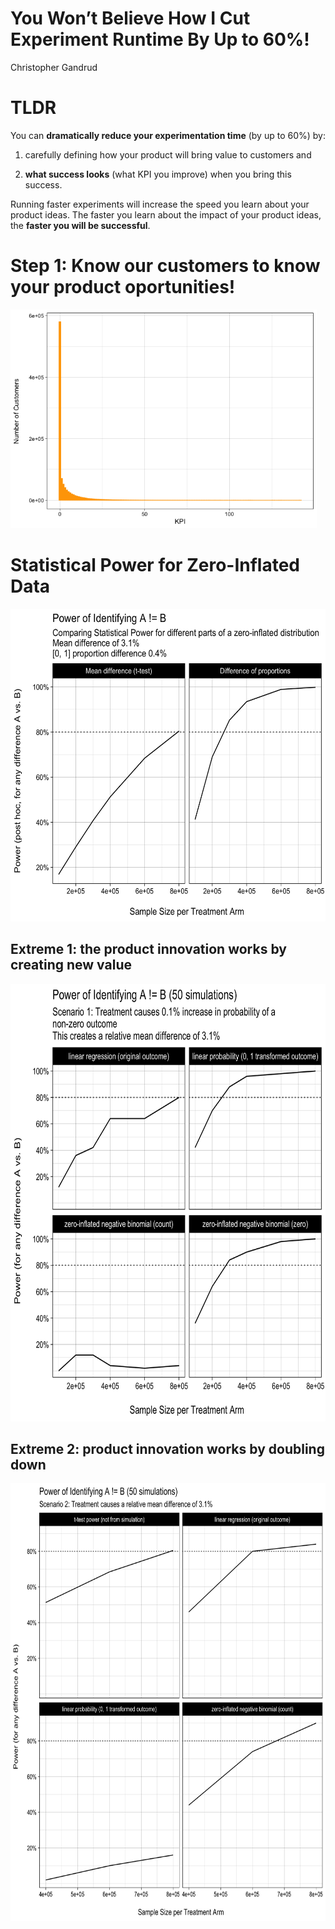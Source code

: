 You Won’t Believe How I Cut Experiment Runtime By Up to 60%\!
================
Christopher Gandrud

# TLDR

You can **dramatically reduce your experimentation time** (by up to 60%)
by:

1.  carefully defining how your product will bring value to customers
    and

2.  **what success looks** (what KPI you improve) when you bring this
    success.

Running faster experiments will increase the speed you learn about your
product ideas. The faster you learn about the impact of your product
ideas, the **faster you will be successful**.

# Step 1: Know our customers to know your product oportunities\!

<img src="statistical-power-for-zero-inflated-data_files/figure-gfm/unnamed-chunk-1-1.png" height="350" />

# Statistical Power for Zero-Inflated Data

<img src="figs/compar_power.png" height="500" />

## Extreme 1: the product innovation works by creating new value

<img src="figs/scen1_power.png" height="700" />

## Extreme 2: product innovation works by doubling down

<img src="figs/scen2_power.png" height="700" />

